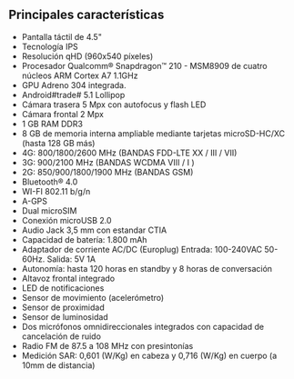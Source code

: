 ## Principales características

- Pantalla táctil de 4.5"
- Tecnología IPS
- Resolución qHD (960x540 píxeles)
- Procesador Qualcomm® Snapdragon™ 210 - MSM8909 de cuatro núcleos ARM Cortex A7 1.1GHz
- GPU Adreno 304 integrada.
- Android#trade# 5.1 Lollipop
- Cámara trasera 5 Mpx con autofocus y flash LED
- Cámara frontal 2 Mpx
- 1 GB RAM DDR3
- 8 GB de memoria interna ampliable mediante tarjetas microSD-HC/XC (hasta 128 GB más)
- 4G: 800/1800/2600 MHz (BANDAS FDD-LTE XX / III / VII)
- 3G: 900/2100 MHz (BANDAS WCDMA VIII / I )
- 2G: 850/900/1800/1900 MHz (BANDAS GSM)
- Bluetooth® 4.0
- WI-FI 802.11 b/g/n
- A-GPS
- Dual microSIM
- Conexión microUSB 2.0
- Audio Jack 3,5 mm con estandar CTIA
- Capacidad de batería: 1.800 mAh
- Adaptador de corriente AC/DC (Europlug) Entrada: 100-240VAC 50-60Hz. Salida: 5V 1A
- Autonomía: hasta 120 horas en standby y 8 horas de conversación
- Altavoz frontal integrado
- LED de notificaciones
- Sensor de movimiento (acelerómetro)
- Sensor de proximidad
- Sensor de luminosidad
- Dos micrófonos omnidireccionales integrados con capacidad de cancelación de ruido
- Radio FM de 87.5 a 108 MHz con presintonías
- Medición SAR: 0,601 (W/Kg) en cabeza y 0,716 (W/Kg) en cuerpo (a 10mm de distancia)

